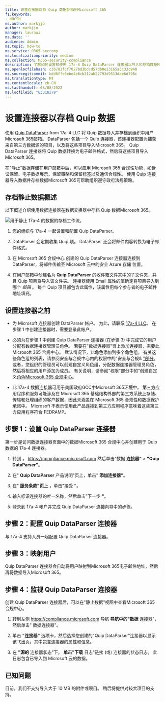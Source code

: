 ```yaml
---
title: 设置连接器以将 Quip 数据存档到Microsoft 365
f1.keywords:
- NOCSH
ms.author: markjjo
author: markjjo
manager: laurawi
ms.date: ''
audience: Admin
ms.topic: how-to
ms.service: O365-seccomp
ms.localizationpriority: medium
ms.collection: M365-security-compliance
description: 了解如何设置和使用 17a-4 Quip DataParser 连接器以导入和存档数据Microsoft 365。
ms.openlocfilehash: c3b781fcf7027bd3bdcd57db0e23165a3c33c940
ms.sourcegitcommit: bdd6ffc6ebe4e6cb212ab22793d9513dae6d798c
ms.translationtype: MT
ms.contentlocale: zh-CN
ms.lasthandoff: 03/08/2022
ms.locfileid: "63318279"
---
```

# <a name="set-up-a-connector-to-archive-quip-data"></a>设置连接器以存档 Quip 数据

使用 [Quip DataParser](https://www.17a-4.com/quip-dataparser/) from 17a-4 LLC 将 Quip 数据导入并存档到组织中用户Microsoft 365邮箱。 DataParser 包括一个 Quip 连接器，该连接器配置为捕获来自第三方数据源的项目，以及将这些项目导入Microsoft 365。 Quip DataParser 连接器将 Quip 数据转换为电子邮件格式，然后将这些项目导入 Microsoft 365。

在"静止"数据存储在用户邮箱中后，可以应用 Microsoft 365 合规性功能，如诉讼保留、电子数据展示、保留策略和保留标签以及通信合规性。 使用 Quip 连接器导入数据并存档数据Microsoft 365可帮助组织遵守政府法规策略。

## <a name="overview-of-archiving-quip-data"></a>存档静止数据概述

以下概述介绍使用数据连接器在数据交换器中存档 Quip 数据Microsoft 365。

![用于静止 17a-4 的数据的存档工作流。](../media/QuipDataParserConnectorWorkflow.png)

1. 您的组织与 17a-4 一起设置和配置 Quip DataParser。

2. DataParser 会定期收集 Quip 项。 DataParser 还会将邮件内容转换为电子邮件格式。

3. 在 Microsoft 365 合规中心 创建的 Quip DataParser 连接器连接到 DataParser，将邮件传输至 Microsoft 云中的安全 Azure 存储 位置。

4. 在用户邮箱中创建名为 **Quip DataParser** 的收件箱文件夹中的子文件夹，并且 Quip 项目将导入该文件夹。 连接器使用 Email 属性的值确定将项目导入到哪个 *邮箱* 。 每个 Quip 项目都包含此属性，该属性用每个参与者的电子邮件地址填充。

## <a name="before-you-set-up-a-connector"></a>设置连接器之前

- 为 Microsoft 连接器创建 DataParser 帐户。 为此，请联系 [17a-4 LLC](https://www.17a-4.com/contact/)。 在步骤 1 中创建连接器时，需要登录此帐户。

- 必须为在步骤 1 中创建 Quip DataParser 连接器 (在步骤 3) 中完成它的用户分配有数据连接器管理员角色。 若要在"数据连接器"页上添加连接器，需要此Microsoft 365 合规中心。 默认情况下，此角色添加到多个角色组。 有关这些角色组的列表，请参阅安全与合规中心内的权限中的"安全与合规& ["部分](../security/office-365-security/permissions-in-the-security-and-compliance-center.md#roles-in-the-security--compliance-center)。 或者，您组织的管理员可以创建自定义角色组，分配数据连接器管理员角色，然后将相应的用户添加为成员。 有关说明，请参阅"权限"部分中的"创建自定义[角色Microsoft 365 合规中心](microsoft-365-compliance-center-permissions.md#create-a-custom-role-group)。

- 此 17a-4 数据连接器可用于美国政府GCC中Microsoft 365环境中。 第三方应用程序和服务可能涉及在 Microsoft 365 基础结构外部的第三方系统上存储、传输和处理组织的客户数据，因此未涵盖在 Microsoft 365 合规性和数据保护承诺中。 Microsoft 不表示使用此产品连接到第三方应用程序意味着这些第三方应用程序符合 FEDRAMP。

## <a name="step-1-set-up-a-quip-dataparser-connector"></a>步骤 1：设置 Quip DataParser 连接器

第一步是访问数据连接器页面中的数据Microsoft 365 合规中心并创建用于 Quip 数据的 17a-4 连接器。

1. 转到 ， <https://compliance.microsoft.com> 然后单击"数据 **连接器"** > **"Quip DataParser"**。

2. 在" **Quip DataParser** 产品说明"页上，单击" **添加连接器"**。

3. 在" **服务条款"页上** ，单击"接受 **"**。

4. 输入标识连接器的唯一名称，然后单击"下一步 **"**。

5. 登录到 17a-4 帐户并完成 Quip DataParser 连接向导中的步骤。

## <a name="step-2-configure-the-quip-dataparser-connector"></a>步骤 2：配置 Quip DataParser 连接器

与 17a-4 支持人员一起配置 Quip DataParser 连接器。

## <a name="step-3-map-users"></a>步骤 3：映射用户

Quip DataParser 连接器会自动将用户映射到Microsoft 365电子邮件地址，然后再将数据导入Microsoft 365。

## <a name="step-4-monitor-the-quip-dataparser-connector"></a>步骤 4：监视 Quip DataParser 连接器

创建 Quip DataParser 连接器后，可以在"静止数据"视图中查看Microsoft 365 合规中心。

1. 转到左侧 <https://compliance.microsoft.com> 导航 **导航中的"数据** 连接器"，然后单击" 数据连接器"。

2. 单击 **"连接器"** 选项卡，然后选择您创建的"Quip DataParser"连接器以显示该飞出页，其中包含连接器的属性和信息。

3. 在 **"源的** 连接器状态"下， **单击"下载** 日志"链接 (或) 连接器的状态日志。 此日志包含已导入到 Microsoft 云的数据。

## <a name="known-issues"></a>已知问题

目前，我们不支持导入大于 10 MB 的附件或项目。 稍后将提供对较大项目的支持。
